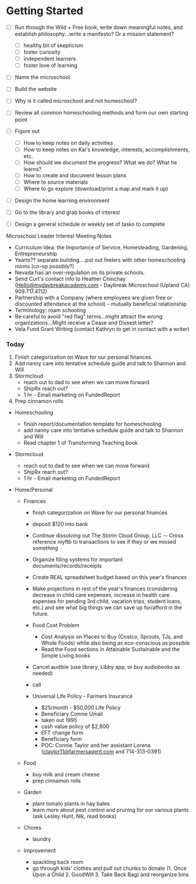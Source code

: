 # Getting Started

- [ ] Run through the Wild + Free book, write down meaningful notes, and establish philosophy...write a manifesto? Or a mission statement?
  - [ ] healthy bit of skepticism 
  - [ ] foster curiosity
  - [ ] independent learners
  - [ ] foster love of learning
- [ ] Name the microschool
- [ ] Build the website
- [ ] Why is it called microschool and not homeschool?
- [ ] Review all common homeschooling methods and form our own starting point
- [ ] Figure out
  - [ ] How to keep notes on daily activities
  - [ ] How to keep notes on Kai's knowledge, interests, accomplishments, etc.
  - [ ] How should we document the progress? What we do? What he learns?
  - [ ] How to create and document lesson plans
  - [ ] Where to source materials
  - [ ] Where to go explore (download/print a map and mark it up)
- [ ] Design the home learning environment
- [ ] Go to the library and grab books of interest
- [ ] Design a general schedule or weekly set of tasks to complete



Microschool Leader Interest Meeting Notes

* Curriculum Idea: the Importance of Service, Homesteading, Gardening, Entrepreneurship
* Yearts?? separate building....put out feelers with other homeschooling moms (co-op possibly?)
* Nevada has an over-regulation on its private schools. 
* Send Curt's contact info to Heather Chinchay (Hello@mydaybreakacademy.com - Daybreak Microschool (Upland CA)
  909.717.4112)
* Partnership with a Company (where employees are given free or discounted attendance at the school) - mutually beneficial relationship
* Terminology: roam schooling
* Be careful to avoid "red flag" terms...might attract the wrong organizations...Might receive a Cease and Dissest letter?
* Vela Fund Grant Writing (contact Kathryn to get in contact with a writer) 



### Today

1. Finish categorization on Wave for our personal finances.
2. Add nanny care into tentative schedule guide and talk to Shannon and Will
3. Stormcloud
   * reach out to dad to see when we can move forward
   * ShipRx reach out?
   * 1 hr - Email marketing on FundedReport
4. Prep cinnamon rolls





* Homeschooling

  * finish report/documentation template for homeschooling
  * add nanny care into tentative schedule guide and talk to Shannon and Will
  * Read chapter 1 of Transforming Teaching book

* Stormcloud

  * reach out to dad to see when we can move forward
  * ShipRx reach out?
  * 1 hr - Email marketing on FundedReport

* Home/Personal

  * Finances

    * finish categorization on Wave for our personal finances
    * deposit $120 into bank
    * Continue dissolving out The Storm Cloud Group, LLC -- Cross reference myftb to transactions to see if they or we missed something
    * Organize filing systems for important documents/records/receipts
    * Create REAL spreadsheet budget based on this year's finances
    * Make projections in rest of the year's finances (considering decrease in child care expenses, increase in health care expenses for pending 3rd child, vacation trips, student loans, etc.) and see what big things we can save up for/afford in the future.
    * Food Cost Problem
      * Cost Analysis on Places to Buy (Costco, Sprouts, TJs, and Whole Foods) while also being as eco-conscious as possible
      * Read the Food sections in Attainable Sustainable and the Simple Living books
    * Cancel audible (use library, Libby app, or buy audiobooks as needed)
    * call 

    

    * Universal Life Policy - Farmers Insurance
      * $25/month - $50,000 Life Policy
      * Beneficiary Connie Umali
      * taken out 1995
      * cash value policy of $2,800
      * EFT change form
      * Beneficiary form
      * POC: Connie Taylor and her assistant Lorena (ctaylor11@farmersagent.com and 714-313-0391) 

  * Food

    * buy milk and cream cheese 
    * prep cinnamon rolls

  * Garden

    * plant tomato plants in hay bales
    * learn more about pest control and pruning for our various plants (ask Lesley Hunt, Nik, read books)

  * Chores

    * laundry

  * Improvement

    * spackling back room
    * go through kids' clothes and pull out chunks to donate (1. Once Upon a Child 2. GoodWill 3. Take Back Bag) and reorganize bins













